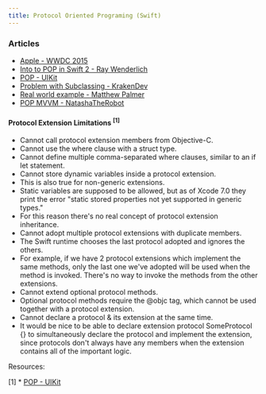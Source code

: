 ```yaml
---
title: Protocol Oriented Programing (Swift) 
---
```


### Articles

* [Apple - WWDC 2015](https://developer.apple.com/videos/play/wwdc2015/408/)
* [Into to POP in Swift 2 - Ray Wenderlich](https://www.raywenderlich.com/109156/introducing-protocol-oriented-programming-in-swift-2)
* [POP - UIKit](https://www.captechconsulting.com/blogs/ios-9-tutorial-series-protocol-oriented-programming-with-uikit)
* [Problem with Subclassing - KrakenDev](http://krakendev.io/blog/subclassing-can-suck-and-heres-why)
* [Real world example - Matthew Palmer](http://matthewpalmer.net/blog/2015/08/30/protocol-oriented-programming-in-the-real-world/)
* [POP MVVM - NatashaTheRobot](https://www.natashatherobot.com/swift-2-0-protocol-oriented-mvvm/)



#### Protocol Extension Limitations <sup>[1]</sup>

* Cannot call protocol extension members from Objective-C.
* Cannot use the where clause with a struct type.
* Cannot define multiple comma-separated where clauses, similar to an if let statement.
* Cannot store dynamic variables inside a protocol extension.
* This is also true for non-generic extensions.
* Static variables are supposed to be allowed, but as of Xcode 7.0 they print the error "static stored properties not yet supported in generic types."
* For this reason there's no real concept of protocol extension inheritance.
* Cannot adopt multiple protocol extensions with duplicate members.
* The Swift runtime chooses the last protocol adopted and ignores the others.
* For example, if we have 2 protocol extensions which implement the same methods, only the last one we've adopted will be used when the method is invoked. There's no way to invoke the methods from the other extensions.
* Cannot extend optional protocol methods.
* Optional protocol methods require the @objc tag, which cannot be used together with a protocol extension.
* Cannot declare a protocol & its extension at the same time.
* It would be nice to be able to declare extension protocol SomeProtocol {} to simultaneously declare the protocol and implement the extension, since protocols don't always have any members when the extension contains all of the important logic.


Resources:

[1] * [POP - UIKit](https://www.captechconsulting.com/blogs/ios-9-tutorial-series-protocol-oriented-programming-with-uikit)
